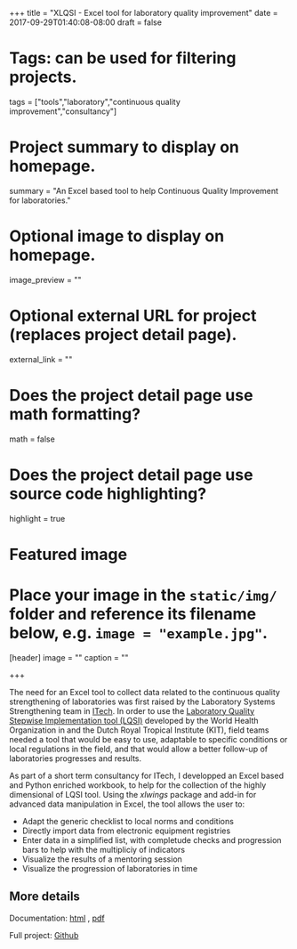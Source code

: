+++
title = "XLQSI - Excel tool for laboratory quality improvement"
date = 2017-09-29T01:40:08-08:00
draft = false

# Tags: can be used for filtering projects.
tags = ["tools","laboratory","continuous quality improvement","consultancy"]

# Project summary to display on homepage.
summary = "An Excel based tool to help Continuous Quality Improvement for laboratories."

# Optional image to display on homepage.
image_preview = ""

# Optional external URL for project (replaces project detail page).
external_link = ""

# Does the project detail page use math formatting?
math = false

# Does the project detail page use source code highlighting?
highlight = true

# Featured image
# Place your image in the `static/img/` folder and reference its filename below, e.g. `image = "example.jpg"`.
[header]
image = ""
caption = ""

+++

The need for an Excel tool to collect data related to the continuous quality strengthening of laboratories was first raised by the Laboratory Systems
Strengthening team in [ITech](https://www.go2itech.org/). In order to use the [Laboratory Quality Stepwise Implementation tool (LQSI)](https://extranet.who.int/lqsi/) developed by the World Health Organization in and the Dutch Royal Tropical Institute (KIT), field teams needed a tool that would be easy to use, adaptable to specific conditions or local regulations in the field, and that would allow a better follow-up of laboratories progresses and results.

As part of a short term consultancy for ITech, I developped an Excel based and Python enriched workbook, to help for the collection of the highly dimensional of LQSI tool. Using the *xlwings* package and add-in for advanced data manipulation in Excel, the tool allows the user to:

* Adapt the generic checklist to local norms and conditions
* Directly import data from electronic equipment registries
* Enter data in a simplified list, with completude checks and progression bars to help with the multipliciy of indicators
* Visualize the results of a mentoring session
* Visualize the progression of laboratories in time

## More details

Documentation: [html](https://grlurton.github.io/xlqsi/html/) , [pdf](https://github.com/grlurton/xlqsi/raw/master/docs/latex/XLQSI.pdf)

Full project: [Github](https://github.com/grlurton/xlqsi)
